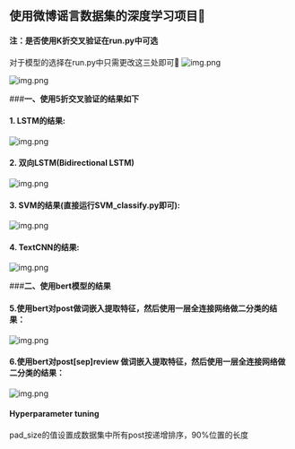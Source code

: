 ## 使用微博谣言数据集的深度学习项目🧀

#### 注：是否使用K折交叉验证在run.py中可选
对于模型的选择在run.py中只需更改这三处即可&#x1F352;
![img.png](Bert_RCNN_Pytorch/dataSet/pic/pic1.png)

![img.png](Bert_RCNN_Pytorch/dataSet/pic/pic2.png)



###**一、使用5折交叉验证的结果如下** 

#### 1. LSTM的结果:
![img.png](Bert_RCNN_Pytorch/dataSet/pic/LSTM_result.png)
#### 2. 双向LSTM(Bidirectional LSTM)
![img.png](Bert_RCNN_Pytorch/dataSet/pic/Bi-LSTM.png)
#### 3. SVM的结果(直接运行SVM_classify.py即可):
![img.png](Bert_RCNN_Pytorch/dataSet/pic/SVM_result.png)
#### 4. TextCNN的结果:
![img.png](Bert_RCNN_Pytorch/dataSet/pic/TextCNN_result.png)

###**二、使用bert模型的结果**
#### 5.使用bert对post做词嵌入提取特征，然后使用一层全连接网络做二分类的结果：
![img.png](Bert_RCNN_Pytorch/dataSet/pic/post_bert.png)
#### 6.使用bert对post[sep]review 做词嵌入提取特征，然后使用一层全连接网络做二分类的结果：
![img.png](Bert_RCNN_Pytorch/dataSet/pic/pair_bert.png)

#### Hyperparameter tuning
pad_size的值设置成数据集中所有post按递增排序，90%位置的长度

